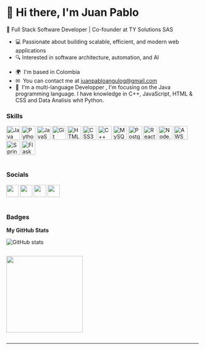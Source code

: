 # 👋 Hi there, I'm Juan Pablo

🚀 Full Stack Software Developer | Co-founder at TY Solutions SAS  
* 💻 Passionate about building scalable, efficient, and modern web applications  
* 🔍 Interested in software architecture, automation, and AI  
<!--👀 I am interested in learning about the area of web development, especially the Back-end, while I search a new way to be a better me doing a lot of productive things.-->
* 🌍  I'm based in Colombia
* ✉  You can contact me at [juanpabloangulog@gmail.com](mailto:juanpabloangulog@gmail.com)
* 🧠  I'm a multi-language  Developper , I'm focusing on the Java programming language. I have knowledge in C++, JavaScript, HTML & CSS and Data Analisis whit Python.
  
### Skills

<p align="left">
    <a href="https://www.oracle.com/java/" target="_blank" rel="noreferrer"><img src="https://raw.githubusercontent.com/danielcranney/readme-generator/main/public/icons/skills/java-colored.svg" width="36" height="36" alt="Java" /></a>
    <a href="https://www.python.org/" target="_blank" rel="noreferrer"><img src="https://raw.githubusercontent.com/danielcranney/readme-generator/main/public/icons/skills/python-colored.svg" width="36" height="36" alt="Python" /></a>
    <a href="https://developer.mozilla.org/en-US/docs/Web/JavaScript" target="_blank" rel="noreferrer"><img src="https://raw.githubusercontent.com/danielcranney/readme-generator/main/public/icons/skills/javascript-colored.svg" width="36" height="36" alt="JavaScript" /></a>
    <a href="https://git-scm.com/" target="_blank" rel="noreferrer"><img src="https://raw.githubusercontent.com/danielcranney/readme-generator/main/public/icons/skills/git-colored.svg" width="36" height="36" alt="Git" /></a>
    <a href="https://developer.mozilla.org/en-US/docs/Glossary/HTML5" target="_blank" rel="noreferrer"><img src="https://raw.githubusercontent.com/danielcranney/readme-generator/main/public/icons/skills/html5-colored.svg" width="36" height="36" alt="HTML5" /></a>
    <a href="https://www.w3.org/TR/CSS/#css" target="_blank" rel="noreferrer"><img src="https://raw.githubusercontent.com/danielcranney/readme-generator/main/public/icons/skills/css3-colored.svg" width="36" height="36" alt="CSS3" /></a>
    <a href="https://learn.microsoft.com/es-es/cpp/?view=msvc-170" target="_blank" rel="noreferrer"><img src="https://cdn-icons-png.flaticon.com/512/6132/6132222.png" width="36" height="36" alt="C++" /></a>
    <a href="https://www.mysql.com/" target="_blank" rel="noreferrer"><img src="https://1000marcas.net/wp-content/uploads/2020/11/MySQL-logo.png" width="36" height="36" alt="MySQL" /></a>
    <a href="https://www.postgresql.org/" target="_blank" rel="noreferrer"><img src="https://raw.githubusercontent.com/danielcranney/readme-generator/main/public/icons/skills/postgresql-colored.svg" width="36" height="36" alt="PostgreSQL" /></a>
    <a href="https://reactjs.org/" target="_blank" rel="noreferrer"><img src="https://raw.githubusercontent.com/danielcranney/readme-generator/main/public/icons/skills/react-colored.svg" width="36" height="36" alt="React" /></a>
    <a href="https://nodejs.org/" target="_blank" rel="noreferrer"><img src="https://raw.githubusercontent.com/danielcranney/readme-generator/main/public/icons/skills/nodejs-colored.svg" width="36" height="36" alt="Node.js" /></a>
    <a href="https://aws.amazon.com/" target="_blank" rel="noreferrer"><img src="https://upload.wikimedia.org/wikipedia/commons/9/93/Amazon_Web_Services_Logo.svg" width="36" height="36" alt="AWS" /></a>
    <a href="https://spring.io/projects/spring-boot" target="_blank" rel="noreferrer"><img src="https://upload.wikimedia.org/wikipedia/commons/thumb/7/79/Spring_Boot.svg/512px-Spring_Boot.svg.png" width="36" height="36" alt="Spring Boot" /></a>
    <a href="https://flask.palletsprojects.com/en/2.0.x/" target="_blank" rel="noreferrer"><img src="https://upload.wikimedia.org/wikipedia/commons/thumb/3/3c/Flask_logo.svg/460px-Flask_logo.svg.png" width="36" height="36" alt="Flask" /></a>
  
#
### Socials

<p align="left"> <a href="https://x.com/Crewookiee?t=k2vK4O6dhNoGG7F5rY58Ig&s=08"><img src="https://pbs.twimg.com/media/F1zrsq8XsAUU7Lw.jpg:large" width="32" height="32" /></a> <a href="[https://www.github.com/deivis44](https://instagram.com/crewookiee?igshid=OGQ5ZDc2ODk2ZA==)" target="_blank" rel="noreferrer"><img src="https://cdn-icons-png.flaticon.com/512/1384/1384031.png" width="32" height="32" /></a> <a href="https://www.linkedin.com/in/angulojp/" target="_blank" rel="noreferrer"><img src="https://raw.githubusercontent.com/danielcranney/readme-generator/main/public/icons/socials/linkedin.svg" width="32" height="32" /></a> <a href="https://youtube.com/@Juan-vi7gv?si=X_UlW06p24mGlOuj" target="_blank" rel="noreferrer"><img src="https://raw.githubusercontent.com/danielcranney/readme-generator/main/public/icons/socials/youtube.svg" width="32" height="32" /></a></p>

#
### Badges

<b>My GitHub Stats</b>


![GitHub stats](https://github-readme-stats.vercel.app/api?username=Crew130504&show_icons=true&theme=tokyonight)

<p align="left" style="display: inline-block;>

<a href="http://www.github.com/deivis44"><img height="200" src="https://github-readme-streak-stats.herokuapp.com/?user=deivis44&stroke=ffffff&background=1c1917&ring=6366f1&fire=6366f1&currStreakNum=ffffff&currStreakLabel=6366f1&sideNums=ffffff&sideLabels=ffffff&dates=ffffff&hide_border=true" /></a>
</p>

---

